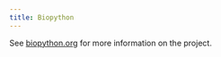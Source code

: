 ```yaml
---
title: Biopython
---
```


See [biopython.org](http://biopython.org) for more information on the
project.
